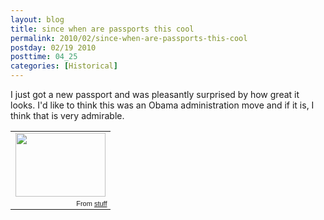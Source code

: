 ```yaml
---
layout: blog
title: since when are passports this cool
permalink: 2010/02/since-when-are-passports-this-cool
postday: 02/19 2010
posttime: 04_25
categories: [Historical]
---
```


<p>I just got a new passport and was pleasantly surprised by how great it looks. I'd like to think this was an Obama administration move and if it is, I think that is very admirable.</p>
<table style="width:auto;"><tr><td><a href="https://picasaweb.google.com/lh/photo/ccIZ7387UnnFEah1qrB4Kw?feat=embedwebsite"><img src="https://lh6.googleusercontent.com/_aJ4urxfgN9A/TXXOC8rFl1I/AAAAAAAAIkI/eesRUuFs4_E/s144/screenshot1.png" height="102" width="144" /></a></td></tr><tr><td style="font-family:arial,sans-serif; font-size:11px; text-align:right">From <a href="https://picasaweb.google.com/krister.axel/Stuff?feat=embedwebsite">stuff</a></td></tr></table>
